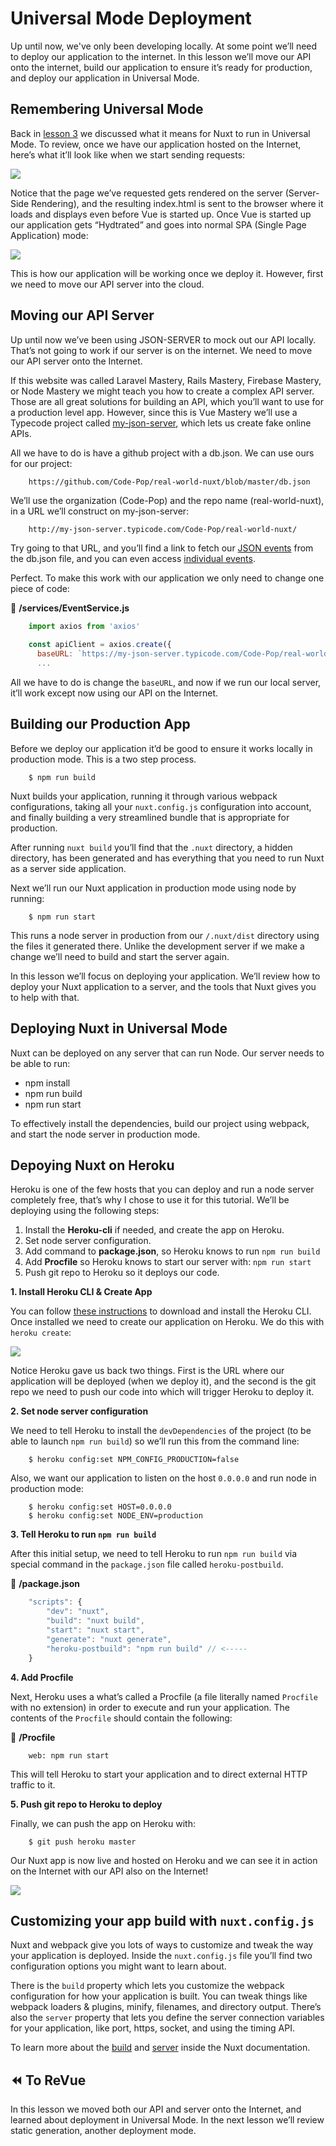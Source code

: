 # Universal Mode Deployment

Up until now, we've only been developing locally.  At some point we’ll need to deploy our application to the internet.  In this lesson we’ll move our API onto the internet, build our application to ensure it’s ready for production, and deploy our application in Universal Mode.

## Remembering Universal Mode

Back in [lesson 3](https://www.vuemastery.com/courses/scaling-vue-with-nuxt-js/universal-mode/) we discussed what it means for Nuxt to run in Universal Mode.  To review, once we have our application hosted on the Internet, here’s what it’ll look like when we start sending requests:

![](https://firebasestorage.googleapis.com/v0/b/vue-mastery.appspot.com/o/flamelink%2Fmedia%2F1578373797136_0.jpg?alt=media&token=def08047-153e-49f6-8b56-5d2fe450b1a3)

Notice that the page we’ve requested gets rendered on the server (Server-Side Rendering), and the resulting index.html is sent to the browser where it loads and displays even before Vue is started up.  Once Vue is started up our application gets “Hydtrated” and goes into normal SPA (Single Page Application) mode:

![](https://firebasestorage.googleapis.com/v0/b/vue-mastery.appspot.com/o/flamelink%2Fmedia%2F1578373797137_1.jpg?alt=media&token=3c432fa1-ddc6-4927-a040-fc5e9eefb5e6)

This is how our application will be working once we deploy it.  However, first we need to move our API server into the cloud.

## Moving our API Server

Up until now we’ve been using JSON-SERVER to mock out our API locally.  That’s not going to work if our server is on the internet.  We need to move our API server onto the Internet.  

If this website was called Laravel Mastery, Rails Mastery, Firebase Mastery, or Node Mastery we might teach you how to create a complex API server.  Those are all great solutions for building an API, which you’ll want to use for a production level app.   However, since this is Vue Mastery we’ll use a Typecode project called [my-json-server](https://my-json-server.typicode.com/), which lets us create fake online APIs.

All we have to do is have a github project with a db.json.  We can use ours for our project:
```
    https://github.com/Code-Pop/real-world-nuxt/blob/master/db.json
```
We’ll use the organization (Code-Pop) and the repo name (real-world-nuxt), in a URL we’ll construct on my-json-server:
```
    http://my-json-server.typicode.com/Code-Pop/real-world-nuxt/
```
Try going to that URL, and you’ll find a link to fetch our [JSON events](http://my-json-server.typicode.com/Code-Pop/real-world-nuxt/events) from the db.json file, and you can even access [individual events](http://my-json-server.typicode.com/Code-Pop/real-world-nuxt/events/5928101).  

Perfect.  To make this work with our application we only need to change one piece of code:

📃 **/services/EventService.js**
```javascript
    import axios from 'axios'
    
    const apiClient = axios.create({
      baseURL: `https://my-json-server.typicode.com/Code-Pop/real-world-nuxt`, // <---
      ...
```
All we have to do is change the `baseURL`, and now if we run our local server, it’ll work except now using our API on the Internet.

## Building our Production App

Before we deploy our application it’d be good to ensure it works locally in production mode.  This is a two step process.

```
    $ npm run build
```
Nuxt builds your application, running it through various webpack configurations, taking all your `nuxt.config.js` configuration into account, and finally building a very streamlined bundle that is appropriate for production.

After running `nuxt build` you’ll find that the `.nuxt` directory, a hidden directory, has been generated and has everything that you need to run Nuxt as a server side application.

Next we’ll run our Nuxt application in production mode using node by running:
```
    $ npm run start
```
This runs a node server in production from our `/.nuxt/dist` directory using the files it generated there.  Unlike the development server if we make a change we’ll need to build and start the server again.

In this lesson we’ll focus on deploying your application. We’ll review how to deploy your Nuxt application to a server, and the tools that Nuxt gives you to help with that.

## Deploying Nuxt in Universal Mode

Nuxt can be deployed on any server that can run Node.  Our server needs to be able to run:

- npm install
- npm run build
- npm run start

To effectively install the dependencies, build our project using webpack, and start the node server in production mode.

## Depoying Nuxt on Heroku

Heroku is one of the few hosts that you can deploy and run a node server completely free, that’s why I chose to use it for this tutorial.  We’ll be deploying using the following steps:

1. Install the **Heroku-cli** if needed, and create the app on Heroku.
2. Set node server configuration.
3. Add command to **package.json**, so Heroku knows to run `npm run build`
4. Add **Procfile** so Heroku knows to start our server with: `npm run start`
5. Push git repo to Heroku so it deploys our code.

**1. Install Heroku CLI & Create App**

You can follow [these instructions](https://devcenter.heroku.com/articles/heroku-cli#download-and-install) to download and install the Heroku CLI.  Once installed we need to create our application on Heroku.  We do this with `heroku create`:

![](https://firebasestorage.googleapis.com/v0/b/vue-mastery.appspot.com/o/flamelink%2Fmedia%2F1578373804526_2.jpg?alt=media&token=5875acb7-8920-40b6-b02f-d24460876604)

Notice Heroku gave us back two things.  First is the URL where our application will be deployed (when we deploy it), and the second is the git repo we need to push our code into which will trigger Heroku to deploy it.


**2. Set node server configuration**

We need to tell Heroku to install the `devDependencies` of the project (to be able to launch `npm run build`) so we’ll run this from the command line:
```
    $ heroku config:set NPM_CONFIG_PRODUCTION=false
```
Also, we want our application to listen on the host `0.0.0.0` and run node in production mode:
```
    $ heroku config:set HOST=0.0.0.0
    $ heroku config:set NODE_ENV=production
```

**3. Tell Heroku to run `npm run build`**

After this initial setup, we need to tell Heroku to run `npm run build` via special command in the `package.json` file called `heroku-postbuild`.

📃 **/package.json**
```javascript
    "scripts": {
        "dev": "nuxt",
        "build": "nuxt build",
        "start": "nuxt start",
        "generate": "nuxt generate",
        "heroku-postbuild": "npm run build" // <-----
    }
```

**4. Add Procfile** 

Next, Heroku uses a what’s called a Procfile (a file literally named `Procfile` with no extension) in order to execute and run your application. The contents of the `Procfile` should contain the following:

📃 **/Procfile**
```
    web: npm run start
```
This will tell Heroku to start your application and to direct external HTTP traffic to it.

**5. Push git repo to Heroku to deploy**

Finally, we can push the app on Heroku with:
```
    $ git push heroku master
```
Our Nuxt app is now live and hosted on Heroku and we can see it in action on the Internet with our API also on the Internet!

![](https://firebasestorage.googleapis.com/v0/b/vue-mastery.appspot.com/o/flamelink%2Fmedia%2F1578373422405_3.gif?alt=media&token=0db839ed-ec35-4ac9-9867-cef3a039c3cd)

## Customizing your app build with `nuxt.config.js`

Nuxt and webpack give you lots of ways to customize and tweak the way your application is deployed.  Inside the `nuxt.config.js` file you’ll find two configuration options you might want to learn about.

There is the `build` property which lets you customize the webpack configuration for how your application is built.  You can tweak things like webpack loaders & plugins, minify, filenames, and directory output.  There’s also the `server` property that lets you define the server connection variables for your application, like port, https, socket, and using the timing API.

To learn more about the [build](https://nuxtjs.org/api/configuration-build/) and [server](https://nuxtjs.org/api/configuration-server#the-server-property) inside the Nuxt documentation. 

## ⏪ To ReVue

In this lesson we moved both our API and server onto the Internet, and learned about deployment in Universal Mode.  In the next lesson we’ll review static generation, another deployment mode.
